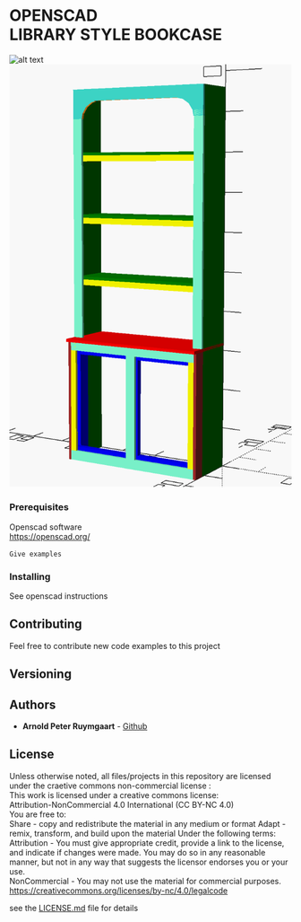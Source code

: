# OPENSCAD <br> LIBRARY STYLE BOOKCASE 

![alt text](https://github.com/aruymgaart/cad/openscad_library_style_bookcase/library_bookcase_36w.png?raw=true)
<img src="library_bookcase_36w.png" alt="Alt text" title="Library style bookcase">

### Prerequisites

Openscad software<br />
https://openscad.org/


```
Give examples
```

### Installing

See openscad instructions


## Contributing

Feel free to contribute new code examples to this project

## Versioning

## Authors

* **Arnold Peter Ruymgaart** - [Github](https://github.com/aruymgaart)

## License

Unless otherwise noted, all files/projects in this repository are licensed under the craetive commons non-commercial license :
<br> 
This work is licensed under a creative commons license: <br> 
Attribution-NonCommercial 4.0 International (CC BY-NC 4.0)  <br> 
You are free to: <br> 
Share - copy and redistribute the material in any medium or format
Adapt - remix, transform, and build upon the material 
Under the following terms: <br>
Attribution - You must give appropriate credit, provide a link to the license, 
and indicate if changes were made. You may do so in any reasonable manner, 
but not in any way that suggests the licensor endorses you or your use.
<br>
NonCommercial - You may not use the material for commercial purposes. 
<br>
https://creativecommons.org/licenses/by-nc/4.0/legalcode
<br>

see the [LICENSE.md](LICENSE.md) file for details


